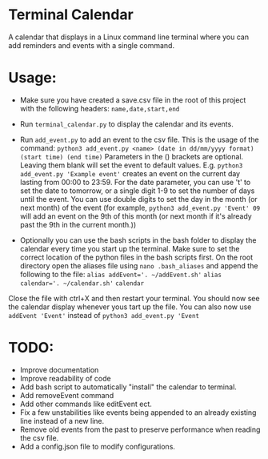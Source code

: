 # Terminal Calendar

A calendar that displays in a Linux command line terminal where you can add reminders and events with a single command.

# Usage:
- Make sure you have created a save.csv file in the root of this project with the following headers:
`name,date,start,end`
- Run `terminal_calendar.py` to display the calendar and its events.
- Run `add_event.py` to add an event to the csv file. This is the usage of the command:
`python3 add_event.py <name> (date in dd/mm/yyyy format) (start time) (end time)`
Parameters in the () brackets are optional. Leaving them blank will set the event to default values.
E.g.
`python3 add_event.py 'Example event'` creates an event on the current day lasting from 00:00 to 23:59.
For the date parameter, you can use 't' to set the date to tomorrow, or a single digit 1-9 to set the number of days until the event. You can use double digits to set the day in the month (or next month) of the event (for example, `python3 add_event.py 'Event' 09` will add an event on the 9th of this month (or next month if it's already past the 9th in the current month.))

- Optionally you can use the bash scripts in the bash folder to display the calendar every time you start up the terminal. Make sure to set the correct location of the python files in the bash scripts first. On the root directory open the aliases file using `nano .bash_aliases` and append the following to the file:
`alias addEvent='. ~/addEvent.sh'`
`alias calendar='. ~/calendar.sh'`
`calendar`

Close the file with ctrl+X and then restart your terminal. You should now see the calendar display whenever yous tart up the file. You can also now use `addEvent 'Event'` instead of `python3 add_event.py 'Event`

# TODO:
- Improve documentation
- Improve readability of code
- Add bash script to automatically "install" the calendar to terminal.
- Add removeEvent command
- Add other commands like editEvent ect.
- Fix a few unstabilities like events being appended to an already existing line instead of a new line.
- Remove old events from the past to preserve performance when reading the csv file.
- Add a config.json file to modify configurations.
